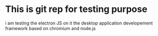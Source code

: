 # This is git rep for testing purpose 
i am testing the electron JS on it 
the desktop application developement framework based on chromium and node.js

